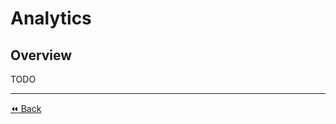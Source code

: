 # Analytics

## Overview
TODO

---

[⏪ Back](https://github.com/madebymutual/GDPR-ePR-Guide/blob/master/en/toc.md)
